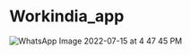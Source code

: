 # Workindia_app


![WhatsApp Image 2022-07-15 at 4 47 45 PM](https://user-images.githubusercontent.com/73056801/179213222-6a574247-b964-4ae0-84dc-af98586791bc.jpeg)
